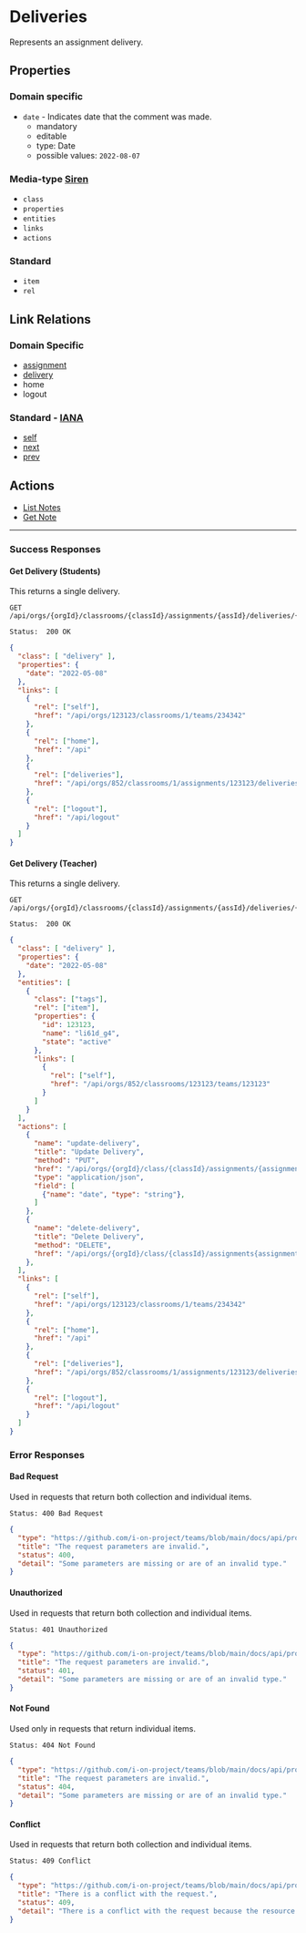 # Deliveries

Represents an assignment delivery.

## Properties

### Domain specific

- ``date`` - Indicates date that the comment was made.
  - mandatory
  - editable
  - type: Date
  - possible values: ``2022-08-07``

### Media-type [Siren](https://github.com/kevinswiber/siren)

- `class`
- `properties`
- `entities`
- `links`
- `actions`

### Standard

- `item`
- `rel`

## Link Relations

### Domain Specific

- [assignment](./assignments.md#get-assignment-student)
- [delivery](./deliveries.md#get-delivery-teacher)
- home
- logout

### Standard - [IANA](https://www.iana.org/assignments/link-relations/link-relations.xhtml)

- [self](https://www.iana.org/go/rfc4287)
- [next](https://html.spec.whatwg.org/multipage/links.html#link-type-next)
- [prev](https://html.spec.whatwg.org/multipage/links.html#link-type-prev)

## Actions

- [List Notes](#list-notes)
- [Get Note](#get-note)

---

### Success Responses

#### Get Delivery (Students)

This returns a single delivery.

```http
GET /api/orgs/{orgId}/classrooms/{classId}/assignments/{assId}/deliveries/{deliveryId}
```

```text
Status:  200 OK
```

```json
{
  "class": [ "delivery" ],
  "properties": {
    "date": "2022-05-08"
  },
  "links": [
    {
      "rel": ["self"],
      "href": "/api/orgs/123123/classrooms/1/teams/234342"
    },
    {
      "rel": ["home"],
      "href": "/api"
    },
    {
      "rel": ["deliveries"],
      "href": "/api/orgs/852/classrooms/1/assignments/123123/deliveries"
    },
    {
      "rel": ["logout"],
      "href": "/api/logout"
    }
  ]
}
```

#### Get Delivery (Teacher)

This returns a single delivery.

```http
GET /api/orgs/{orgId}/classrooms/{classId}/assignments/{assId}/deliveries/{deliveryId}
```

```text
Status:  200 OK
```

```json
{
  "class": [ "delivery" ],
  "properties": {
    "date": "2022-05-08"
  },
  "entities": [
    {
      "class": ["tags"],
      "rel": ["item"],
      "properties": {
        "id": 123123,
        "name": "li61d_g4",
        "state": "active"
      },
      "links": [
        {
          "rel": ["self"],
          "href": "/api/orgs/852/classrooms/123123/teams/123123"
        }
      ]
    }
  ],
  "actions": [
    {
      "name": "update-delivery",
      "title": "Update Delivery",
      "method": "PUT",
      "href": "/api/orgs/{orgId}/class/{classId}/assignments/{assignmentId}/deliveries/{deliveryid}",
      "type": "application/json",
      "field": [
        {"name": "date", "type": "string"},
      ]
    },
    {
      "name": "delete-delivery",
      "title": "Delete Delivery",
      "method": "DELETE",
      "href": "/api/orgs/{orgId}/class/{classId}/assignments{assignmentId}/deliveries/{deliveryId}"
    },
  ],
  "links": [
    {
      "rel": ["self"],
      "href": "/api/orgs/123123/classrooms/1/teams/234342"
    },
    {
      "rel": ["home"],
      "href": "/api"
    },
    {
      "rel": ["deliveries"],
      "href": "/api/orgs/852/classrooms/1/assignments/123123/deliveries"
    },
    {
      "rel": ["logout"],
      "href": "/api/logout"
    }
  ]
}
```

### Error Responses

#### Bad Request

Used in requests that return both collection and individual items.

```text
Status: 400 Bad Request
```

```json
{
  "type": "https://github.com/i-on-project/teams/blob/main/docs/api/problems/bad_request.md",
  "title": "The request parameters are invalid.",
  "status": 400,
  "detail": "Some parameters are missing or are of an invalid type."
}
```

#### Unauthorized

Used in requests that return both collection and individual items.

```text
Status: 401 Unauthorized
```

```json
{
  "type": "https://github.com/i-on-project/teams/blob/main/docs/api/problems/unauthorized.md",
  "title": "The request parameters are invalid.",
  "status": 401,
  "detail": "Some parameters are missing or are of an invalid type."
}
```

#### Not Found

Used only in requests that return individual items.

```text
Status: 404 Not Found
```

```json
{
  "type": "https://github.com/i-on-project/teams/blob/main/docs/api/problems/not_found.md",
  "title": "The request parameters are invalid.",
  "status": 404,
  "detail": "Some parameters are missing or are of an invalid type."
}
```

#### Conflict

Used in requests that return both collection and individual items.

```text
Status: 409 Conflict
```

```json
{
  "type": "https://github.com/i-on-project/teams/blob/main/docs/api/problems/conflict.md",
  "title": "There is a conflict with the request.",
  "status": 409,
  "detail": "There is a conflict with the request because the resource already exists."
}
```
